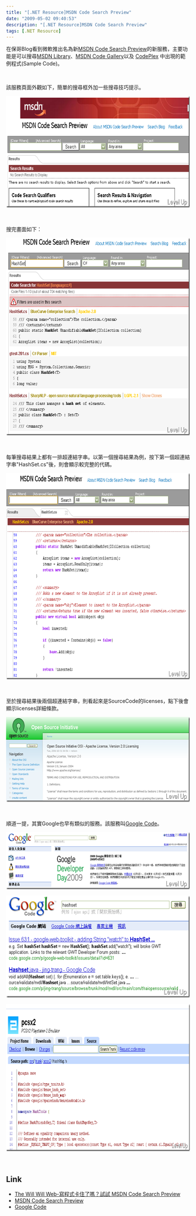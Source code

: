 ```yaml
---
title: "[.NET Resource]MSDN Code Search Preview"
date: "2009-05-02 09:40:53"
description: "[.NET Resource]MSDN Code Search Preview"
tags: [.NET Resource]
---
```


<p>在保哥Blog</a>看到微軟推出名為新<a target="_blank" href="http://msdn.krugle.com/">MSDN Code Search Preview</a>的新服務，主要功能是可以搜尋<a href="http://msdn.microsoft.com/">MSDN Library</a>、<a href="http://code.msdn.microsoft.com/">MSDN Code Gallery</a>以及 <a href="http://www.codeplex.com/">CodePlex</a> 中出現的範例程式(Sample Code)。</p><p> </p><p>該服務頁面外觀如下，簡單的搜尋框外加一些搜尋技巧提示。</p><p><a href="http://files.dotblogs.com.tw/larrynung/0905/MSDNCodeSearchPreview_13AA9/image_2.png"><img style="border-right-width: 0px; border-top-width: 0px; border-bottom-width: 0px; border-left-width: 0px" border="0" alt="image" width="690" height="306" src="\images\posts\8273\image_thumb.png" /></a></p><p> </p><p>搜完畫面如下：</p><p><a href="http://files.dotblogs.com.tw/larrynung/0905/MSDNCodeSearchPreview_13AA9/image_4.png"><img style="border-right-width: 0px; border-top-width: 0px; border-bottom-width: 0px; border-left-width: 0px" border="0" alt="image" width="679" height="541" src="\images\posts\8273\image_thumb_1.png" /></a></p><p> </p><p>每筆搜尋結果上都有一排超連結字串。以第一個搜尋結果為例，按下第一個超連結字串"HashSet.cs"後，則會顯示較完整的代碼。</p><p><a href="http://files.dotblogs.com.tw/larrynung/0905/MSDNCodeSearchPreview_13AA9/image_6.png"><img style="border-right-width: 0px; border-top-width: 0px; border-bottom-width: 0px; border-left-width: 0px" border="0" alt="image" width="730" height="565" src="\images\posts\8273\image_thumb_2.png" /></a></p><p> </p><p>至於搜尋結果後兩個超連結字串，則看起來是SourceCode的licenses，點下後會顯示licenses詳細條款。</p><p><a href="http://files.dotblogs.com.tw/larrynung/0905/MSDNCodeSearchPreview_13AA9/image_8.png"><img style="border-right-width: 0px; border-top-width: 0px; border-bottom-width: 0px; border-left-width: 0px" border="0" alt="image" width="644" height="233" src="\images\posts\8273\image_thumb_3.png" /></a></p><p> </p><p>順道一提，其實Google也早有類似的服務。該服務叫<a target="_blank" href="http://code.google.com/intl/zh-TW/">Google Code</a>。</p><p><a href="http://files.dotblogs.com.tw/larrynung/0905/MSDNCodeSearchPreview_13AA9/image_10.png"><img style="border-right-width: 0px; border-top-width: 0px; border-bottom-width: 0px; border-left-width: 0px" border="0" alt="image" width="644" height="157" src="\images\posts\8273\image_thumb_4.png" /></a></p><p><a href="http://files.dotblogs.com.tw/larrynung/0905/MSDNCodeSearchPreview_13AA9/image_12.png"><img style="border-right-width: 0px; border-top-width: 0px; border-bottom-width: 0px; border-left-width: 0px" border="0" alt="image" width="594" height="279" src="\images\posts\8273\image_thumb_5.png" /></a></p><p><a href="http://files.dotblogs.com.tw/larrynung/0905/MSDNCodeSearchPreview_13AA9/image_14.png"><img style="border-right-width: 0px; border-top-width: 0px; border-bottom-width: 0px; border-left-width: 0px" border="0" alt="image" width="858" height="403" src="\images\posts\8273\image_thumb_6.png" /></a></p><p> </p><h2>Link</h2><ul><li><a target="_blank" href="http://blog.miniasp.com/post/2009/05/MSDN-Code-Search-Preview.aspx">The Will Will Web-寫程式卡住了嗎？試試 MSDN Code Search Preview</a></li><li><a target="_blank" href="http://msdn.krugle.com/">MSDN Code Search Preview</a></li><li><a target="_blank" href="http://code.google.com/intl/zh-TW/">Google Code</li></ul>
